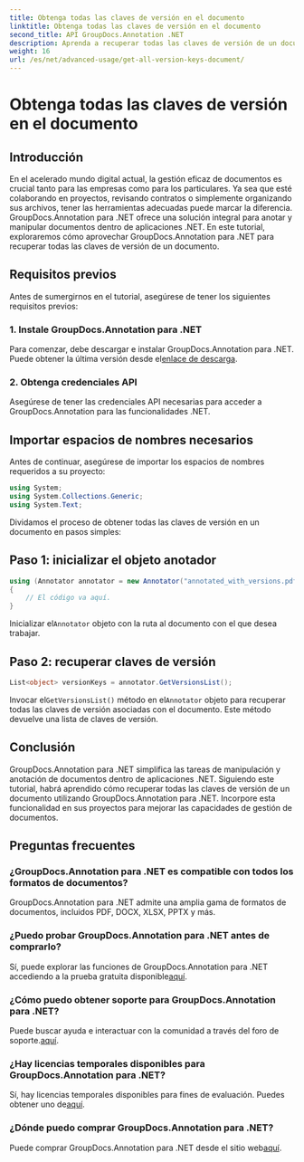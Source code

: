 ```yaml
---
title: Obtenga todas las claves de versión en el documento
linktitle: Obtenga todas las claves de versión en el documento
second_title: API GroupDocs.Annotation .NET
description: Aprenda a recuperar todas las claves de versión de un documento utilizando GroupDocs.Annotation para .NET. Mejore sus capacidades de gestión de documentos con este completo.
weight: 16
url: /es/net/advanced-usage/get-all-version-keys-document/
---
```


# Obtenga todas las claves de versión en el documento

## Introducción
En el acelerado mundo digital actual, la gestión eficaz de documentos es crucial tanto para las empresas como para los particulares. Ya sea que esté colaborando en proyectos, revisando contratos o simplemente organizando sus archivos, tener las herramientas adecuadas puede marcar la diferencia. GroupDocs.Annotation para .NET ofrece una solución integral para anotar y manipular documentos dentro de aplicaciones .NET. En este tutorial, exploraremos cómo aprovechar GroupDocs.Annotation para .NET para recuperar todas las claves de versión de un documento.
## Requisitos previos
Antes de sumergirnos en el tutorial, asegúrese de tener los siguientes requisitos previos:
### 1. Instale GroupDocs.Annotation para .NET
 Para comenzar, debe descargar e instalar GroupDocs.Annotation para .NET. Puede obtener la última versión desde el[enlace de descarga](https://releases.groupdocs.com/annotation/net/).
### 2. Obtenga credenciales API
Asegúrese de tener las credenciales API necesarias para acceder a GroupDocs.Annotation para las funcionalidades .NET.

## Importar espacios de nombres necesarios
Antes de continuar, asegúrese de importar los espacios de nombres requeridos a su proyecto:
```csharp
using System;
using System.Collections.Generic;
using System.Text;
```

Dividamos el proceso de obtener todas las claves de versión en un documento en pasos simples:
## Paso 1: inicializar el objeto anotador
```csharp
using (Annotator annotator = new Annotator("annotated_with_versions.pdf"))
{
    // El código va aquí.
}
```
 Inicializar el`Annotator` objeto con la ruta al documento con el que desea trabajar.
## Paso 2: recuperar claves de versión
```csharp
List<object> versionKeys = annotator.GetVersionsList();
```
 Invocar el`GetVersionsList()` método en el`Annotator` objeto para recuperar todas las claves de versión asociadas con el documento. Este método devuelve una lista de claves de versión.

## Conclusión
GroupDocs.Annotation para .NET simplifica las tareas de manipulación y anotación de documentos dentro de aplicaciones .NET. Siguiendo este tutorial, habrá aprendido cómo recuperar todas las claves de versión de un documento utilizando GroupDocs.Annotation para .NET. Incorpore esta funcionalidad en sus proyectos para mejorar las capacidades de gestión de documentos.
## Preguntas frecuentes
### ¿GroupDocs.Annotation para .NET es compatible con todos los formatos de documentos?
GroupDocs.Annotation para .NET admite una amplia gama de formatos de documentos, incluidos PDF, DOCX, XLSX, PPTX y más.
### ¿Puedo probar GroupDocs.Annotation para .NET antes de comprarlo?
 Sí, puede explorar las funciones de GroupDocs.Annotation para .NET accediendo a la prueba gratuita disponible[aquí](https://releases.groupdocs.com/).
### ¿Cómo puedo obtener soporte para GroupDocs.Annotation para .NET?
 Puede buscar ayuda e interactuar con la comunidad a través del foro de soporte.[aquí](https://forum.groupdocs.com/c/annotation/10).
### ¿Hay licencias temporales disponibles para GroupDocs.Annotation para .NET?
 Sí, hay licencias temporales disponibles para fines de evaluación. Puedes obtener uno de[aquí](https://purchase.groupdocs.com/temporary-license/).
### ¿Dónde puedo comprar GroupDocs.Annotation para .NET?
 Puede comprar GroupDocs.Annotation para .NET desde el sitio web[aquí](https://purchase.groupdocs.com/buy).